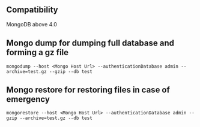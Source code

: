 ## Compatibility

MongoDB above 4.0

## Mongo dump for dumping full database and forming a gz file
```
mongodump --host <Mongo Host Url> --authenticationDatabase admin --archive=test.gz --gzip --db test
```

## Mongo restore for restoring files in case of emergency
```
mongorestore --host <Mongo Host Url> --authenticationDatabase admin --gzip --archive=test.gz --db test
```